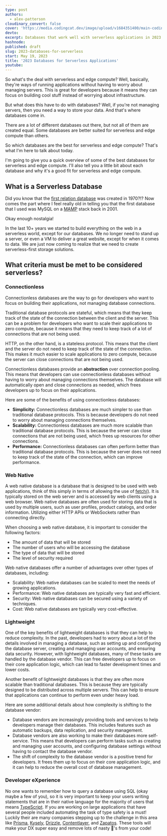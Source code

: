 ```yaml
---
type: post
authors:
  - alex-patterson
cloudinary_convert: false
cover: 'https://media.codingcat.dev/image/upload/v1684351400/main-codingcatdev-photo/2023-serverless-databases.png'
devto:
excerpt: Databases that work well with serverless applications in 2023
hashnode:
published: draft
slug: 2023-databases-for-serverless
start: May 19, 2023
title: '2023 Databases for Serverless Applications'
youtube:
---
```


So what's the deal with serverless and edge compute? Well, basically, they're ways of running applications without having to worry about managing servers. This is great for developers because it means they can focus on building cool stuff instead of worrying about infrastructure.

But what does this have to do with databases? Well, if you're not managing servers, then you need a way to store your data. And that's where databases come in.

There are a lot of different databases out there, but not all of them are created equal. Some databases are better suited for serverless and edge compute than others.

So which databases are the best for serverless and edge compute? That's what I'm here to talk about today.

I'm going to give you a quick overview of some of the best databases for serverless and edge compute. I'll also tell you a little bit about each database and why it's a good fit for serverless and edge compute.

## What is a Serverless Database

Did you know that the [first relation database](https://en.wikipedia.org/wiki/Relational_database) was created in 1970?!? Now comes the part where I feel really old in telling you that the first database that I used was MySQL on a [MAMP](https://codex.wordpress.org/Installing_WordPress_Locally_on_Your_Mac_With_MAMP) stack back in 2001.

Okay enough nostalgia!

In the last 10+ years we started to build everything on the web in a serverless world, except for our databases. We no longer need to stand up a server, or even a VM to deliver a great website, except for when it comes to data. We are just now coming to realize that we need to create serverless-first storage solutions.

## What criteria must be met to be considered serverless?

### Connectionless

Connectionless databases are the way to go for developers who want to focus on building their applications, not managing database connections.

Traditional database protocols are stateful, which means that they keep track of the state of the connection between the client and the server. This can be a problem for developers who want to scale their applications to zero compute, because it means that they need to keep track of a lot of connections that are not being used.

HTTP, on the other hand, is a stateless protocol. This means that the client and the server do not need to keep track of the state of the connection. This makes it much easier to scale applications to zero compute, because the server can close connections that are not being used.

Connectionless databases provide an **abstraction** over connection pooling. This means that developers can use connectionless databases without having to worry about managing connections themselves. The database will automatically open and close connections as needed, which frees developers up to focus on their applications.

Here are some of the benefits of using connectionless databases:

- **Simplicity:** Connectionless databases are much simpler to use than traditional database protocols. This is because developers do not need to worry about managing connections themselves.
- **Scalability:** Connectionless databases are much more scalable than traditional database protocols. This is because the server can close connections that are not being used, which frees up resources for other connections.
- **Performance:** Connectionless databases can often perform better than traditional database protocols. This is because the server does not need to keep track of the state of the connection, which can improve performance.

### Web Native

A web native database is a database that is designed to be used with web applications, think of this simply in terms of allowing the use of [fetch()](https://developer.mozilla.org/en-US/docs/Web/API/fetch). It is typically stored on the web server and is accessed by web clients using a web browser. Web native databases are often used for storing data that is used by multiple users, such as user profiles, product catalogs, and order information. Utilizing either HTTP APIs or WebSockets rather than connecting directly.

When choosing a web native database, it is important to consider the following factors:

- The amount of data that will be stored
- The number of users who will be accessing the database
- The type of data that will be stored
- The level of security required

Web native databases offer a number of advantages over other types of databases, including:

- Scalability: Web native databases can be scaled to meet the needs of growing applications.
- Performance: Web native databases are typically very fast and efficient.
- Security: Web native databases can be secured using a variety of techniques.
- Cost: Web native databases are typically very cost-effective.

### Lightweight

One of the key benefits of lightweight databases is that they can help to reduce complexity. In the past, developers had to worry about a lot of the details involved in managing a database, such as setting up and configuring the database server, creating and managing user accounts, and ensuring data security. However, with lightweight databases, many of these tasks are handled by the database vendor. This can free developers up to focus on their core application logic, which can lead to faster development times and lower costs.

Another benefit of lightweight databases is that they are often more scalable than traditional databases. This is because they are typically designed to be distributed across multiple servers. This can help to ensure that applications can continue to perform even under heavy load.

Here are some additional details about how complexity is shifting to the database vendor:

- Database vendors are increasingly providing tools and services to help developers manage their databases. This includes features such as automatic backups, data replication, and security management.
- Database vendors are also working to make their databases more self-service. This means that developers can perform tasks such as creating and managing user accounts, and configuring database settings without having to contact the database vendor.
- The shift of complexity to the database vendor is a positive trend for developers. It frees them up to focus on their core application logic, and it can help to reduce the overall cost of database management.

### Developer eXperience

No one wants to remember how to query a database using SQL (okay maybe a few of you), so it is very important to keep your users writing statements that are in their native language for the majority of users that means [TypeScript](https://www.typescriptlang.org/). If you are working on large applications that have several people included automating the task of type safety is a must! Luckily their are many companies stepping up to the challenge in this area like [Prisma](https://www.prisma.io/), [Kysely](https://github.com/koskimas/kysely), [Drizzle](https://github.com/drizzle-team/drizzle-orm), [Contentlayer](https://www.contentlayer.dev/), and [Zapatos](https://jawj.github.io/zapatos/). These tools will make your DX super easy and remove lots of nasty 🐞's from your code!
